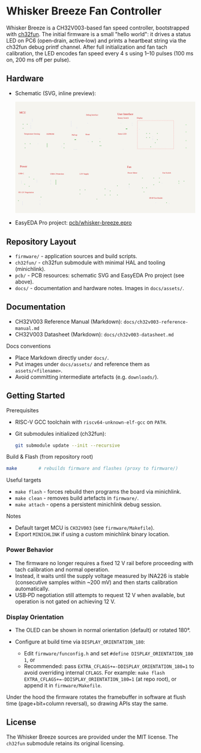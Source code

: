 # Whisker Breeze Fan Controller

Whisker Breeze is a CH32V003-based fan speed controller, bootstrapped with
[ch32fun](https://github.com/cnlohr/ch32fun). The initial firmware is a small
"hello world": it drives a status LED on PC6 (open‑drain, active‑low) and prints
a heartbeat string via the ch32fun debug printf channel. After full
initialization and fan tach calibration, the LED encodes fan speed every 4 s
using 1–10 pulses (100 ms on, 200 ms off per pulse).

## Hardware

- Schematic (SVG, inline preview):

  <img src="pcb/whisker-breeze-sch.svg" alt="Whisker Breeze schematic" width="900" />

- EasyEDA Pro project:
  [pcb/whisker-breeze.epro](pcb/whisker-breeze.epro)

## Repository Layout

- `firmware/` - application sources and build scripts.
- `ch32fun/` - ch32fun submodule with minimal HAL and tooling (minichlink).
- `pcb/` - PCB resources: schematic SVG and EasyEDA Pro project (see above).
- `docs/` - documentation and hardware notes. Images in `docs/assets/`.

## Documentation

- CH32V003 Reference Manual (Markdown): `docs/ch32v003-reference-manual.md`
- CH32V003 Datasheet (Markdown): `docs/ch32v003-datasheet.md`

Docs conventions

- Place Markdown directly under `docs/`.
- Put images under `docs/assets/` and reference them as `assets/<filename>`.
- Avoid committing intermediate artefacts (e.g. `downloads/`).

## Getting Started

Prerequisites

- RISC-V GCC toolchain with `riscv64-unknown-elf-gcc` on `PATH`.
- Git submodules initialized (ch32fun):

  ```sh
  git submodule update --init --recursive
  ```

Build & Flash (from repository root)

```sh
make        # rebuilds firmware and flashes (proxy to firmware/)
```

Useful targets

- `make flash` - forces rebuild then programs the board via minichlink.
- `make clean` - removes build artefacts in `firmware/`.
- `make attach` - opens a persistent minichlink debug session.

Notes

- Default target MCU is `CH32V003` (see `firmware/Makefile`).
- Export `MINICHLINK` if using a custom minichlink binary location.

### Power Behavior

- The firmware no longer requires a fixed 12 V rail before proceeding with tach calibration and normal operation.
- Instead, it waits until the supply voltage measured by INA226 is stable (consecutive samples within ~200 mV) and then starts calibration automatically.
- USB‑PD negotiation still attempts to request 12 V when available, but operation is not gated on achieving 12 V.

### Display Orientation

- The OLED can be shown in normal orientation (default) or rotated 180°.
- Configure at build time via `DISPLAY_ORIENTATION_180`:

  - Edit `firmware/funconfig.h` and set `#define DISPLAY_ORIENTATION_180 1`, or
  - Recommended: pass `EXTRA_CFLAGS+=-DDISPLAY_ORIENTATION_180=1` to avoid overriding internal `CFLAGS`.
    For example: `make flash EXTRA_CFLAGS+=-DDISPLAY_ORIENTATION_180=1` (at repo root), or append it in `firmware/Makefile`.

Under the hood the firmware rotates the framebuffer in software at flush time (page+bit+column reversal), so drawing APIs stay the same.

## License

The Whisker Breeze sources are provided under the MIT license. The `ch32fun`
submodule retains its original licensing.
